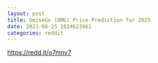 ```yaml
--- 
layout: post 
title: OmiseGo (OMG) Price Prediction for 2025 
date: 2021-06-25 1624623961 
categories: reddit 
--- 
```

https://redd.it/o7mnv7